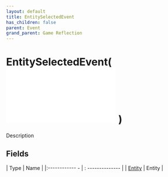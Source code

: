 ```yaml
---
layout: default
title: EntitySelectedEvent
has_children: false
parent: Event
grand_parent: Game Reflection
---
```

# EntitySelectedEvent( ![ EntityEventBase ](game-reflection/events/entity_event_base.md) )
Description 

## Fields
| Type | Name |
|:------------ - | : -------------- |
| [Entity](game-reflection/classes/entity.md) | Entity |
